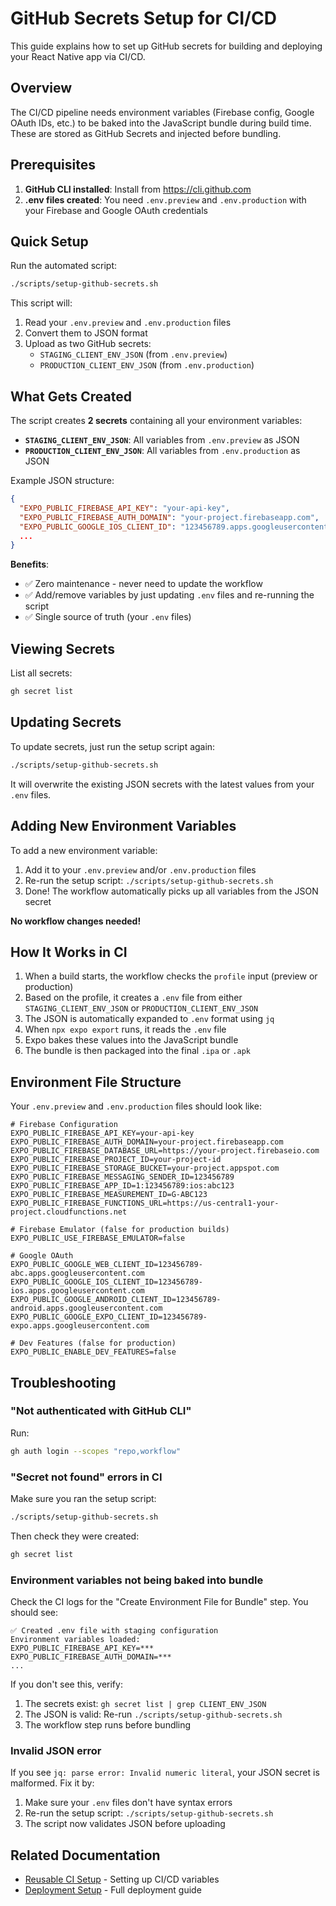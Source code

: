 # GitHub Secrets Setup for CI/CD

This guide explains how to set up GitHub secrets for building and deploying your React Native app via CI/CD.

## Overview

The CI/CD pipeline needs environment variables (Firebase config, Google OAuth IDs, etc.) to be baked into the JavaScript bundle during build time. These are stored as GitHub Secrets and injected before bundling.

## Prerequisites

1. **GitHub CLI installed**: Install from https://cli.github.com
2. **.env files created**: You need `.env.preview` and `.env.production` with your Firebase and Google OAuth credentials

## Quick Setup

Run the automated script:

```bash
./scripts/setup-github-secrets.sh
```

This script will:

1. Read your `.env.preview` and `.env.production` files
2. Convert them to JSON format
3. Upload as two GitHub secrets:
   - `STAGING_CLIENT_ENV_JSON` (from `.env.preview`)
   - `PRODUCTION_CLIENT_ENV_JSON` (from `.env.production`)

## What Gets Created

The script creates **2 secrets** containing all your environment variables:

- **`STAGING_CLIENT_ENV_JSON`**: All variables from `.env.preview` as JSON
- **`PRODUCTION_CLIENT_ENV_JSON`**: All variables from `.env.production` as JSON

Example JSON structure:

```json
{
  "EXPO_PUBLIC_FIREBASE_API_KEY": "your-api-key",
  "EXPO_PUBLIC_FIREBASE_AUTH_DOMAIN": "your-project.firebaseapp.com",
  "EXPO_PUBLIC_GOOGLE_IOS_CLIENT_ID": "123456789.apps.googleusercontent.com",
  ...
}
```

**Benefits**:

- ✅ Zero maintenance - never need to update the workflow
- ✅ Add/remove variables by just updating `.env` files and re-running the script
- ✅ Single source of truth (your `.env` files)

## Viewing Secrets

List all secrets:

```bash
gh secret list
```

## Updating Secrets

To update secrets, just run the setup script again:

```bash
./scripts/setup-github-secrets.sh
```

It will overwrite the existing JSON secrets with the latest values from your `.env` files.

## Adding New Environment Variables

To add a new environment variable:

1. Add it to your `.env.preview` and/or `.env.production` files
2. Re-run the setup script: `./scripts/setup-github-secrets.sh`
3. Done! The workflow automatically picks up all variables from the JSON secret

**No workflow changes needed!**

## How It Works in CI

1. When a build starts, the workflow checks the `profile` input (preview or production)
2. Based on the profile, it creates a `.env` file from either `STAGING_CLIENT_ENV_JSON` or `PRODUCTION_CLIENT_ENV_JSON`
3. The JSON is automatically expanded to `.env` format using `jq`
4. When `npx expo export` runs, it reads the `.env` file
5. Expo bakes these values into the JavaScript bundle
6. The bundle is then packaged into the final `.ipa` or `.apk`

## Environment File Structure

Your `.env.preview` and `.env.production` files should look like:

```env
# Firebase Configuration
EXPO_PUBLIC_FIREBASE_API_KEY=your-api-key
EXPO_PUBLIC_FIREBASE_AUTH_DOMAIN=your-project.firebaseapp.com
EXPO_PUBLIC_FIREBASE_DATABASE_URL=https://your-project.firebaseio.com
EXPO_PUBLIC_FIREBASE_PROJECT_ID=your-project-id
EXPO_PUBLIC_FIREBASE_STORAGE_BUCKET=your-project.appspot.com
EXPO_PUBLIC_FIREBASE_MESSAGING_SENDER_ID=123456789
EXPO_PUBLIC_FIREBASE_APP_ID=1:123456789:ios:abc123
EXPO_PUBLIC_FIREBASE_MEASUREMENT_ID=G-ABC123
EXPO_PUBLIC_FIREBASE_FUNCTIONS_URL=https://us-central1-your-project.cloudfunctions.net

# Firebase Emulator (false for production builds)
EXPO_PUBLIC_USE_FIREBASE_EMULATOR=false

# Google OAuth
EXPO_PUBLIC_GOOGLE_WEB_CLIENT_ID=123456789-abc.apps.googleusercontent.com
EXPO_PUBLIC_GOOGLE_IOS_CLIENT_ID=123456789-ios.apps.googleusercontent.com
EXPO_PUBLIC_GOOGLE_ANDROID_CLIENT_ID=123456789-android.apps.googleusercontent.com
EXPO_PUBLIC_GOOGLE_EXPO_CLIENT_ID=123456789-expo.apps.googleusercontent.com

# Dev Features (false for production)
EXPO_PUBLIC_ENABLE_DEV_FEATURES=false
```

## Troubleshooting

### "Not authenticated with GitHub CLI"

Run:

```bash
gh auth login --scopes "repo,workflow"
```

### "Secret not found" errors in CI

Make sure you ran the setup script:

```bash
./scripts/setup-github-secrets.sh
```

Then check they were created:

```bash
gh secret list
```

### Environment variables not being baked into bundle

Check the CI logs for the "Create Environment File for Bundle" step. You should see:

```
✅ Created .env file with staging configuration
Environment variables loaded:
EXPO_PUBLIC_FIREBASE_API_KEY=***
EXPO_PUBLIC_FIREBASE_AUTH_DOMAIN=***
...
```

If you don't see this, verify:

1. The secrets exist: `gh secret list | grep CLIENT_ENV_JSON`
2. The JSON is valid: Re-run `./scripts/setup-github-secrets.sh`
3. The workflow step runs before bundling

### Invalid JSON error

If you see `jq: parse error: Invalid numeric literal`, your JSON secret is malformed. Fix it by:

1. Make sure your `.env` files don't have syntax errors
2. Re-run the setup script: `./scripts/setup-github-secrets.sh`
3. The script now validates JSON before uploading

## Related Documentation

- [Reusable CI Setup](./reusable_ci_setup.md) - Setting up CI/CD variables
- [Deployment Setup](./deployment_setup.md) - Full deployment guide
